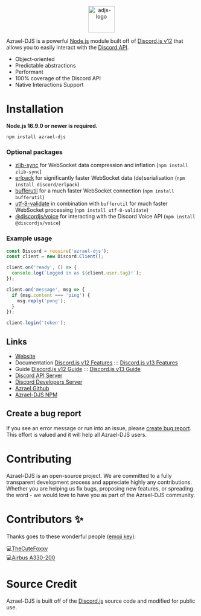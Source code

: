 <p align="center">

  <a href="https://azrael.gg" target="_blank">
    <img alt="adjs-logo" height="70" alt="Azrael-DJS Logo" src="https://cdn.azrael.gg/uploads/branding/banners/azrael-djs.png"/>
  </a>
</p>

Azrael-DJS is a powerful [Node.js](https://nodejs.org/) module built off of [Discord.js v12](https://discord.js.org/#/docs/discord.js/v12/general/welcome) that allows you to easily interact with the [Discord API](https://discord.com/developers/docs/intro).

- Object-oriented
- Predictable abstractions
- Performant
- 100% coverage of the Discord API
- Native Interactions Support


# Installation

**Node.js 16.9.0 or newer is required.**
```sh-session
npm install azrael-djs
```

### Optional packages

- [zlib-sync](https://www.npmjs.com/package/zlib-sync) for WebSocket data compression and inflation (`npm install zlib-sync`)
- [erlpack](https://github.com/discord/erlpack) for significantly faster WebSocket data (de)serialisation (`npm install discord/erlpack`)
- [bufferutil](https://www.npmjs.com/package/bufferutil) for a much faster WebSocket connection (`npm install bufferutil`)
- [utf-8-validate](https://www.npmjs.com/package/utf-8-validate) in combination with `bufferutil` for much faster WebSocket processing (`npm install utf-8-validate`)
- [@discordjs/voice](https://www.npmjs.com/package/@discordjs/voice) for interacting with the Discord Voice API (`npm install @discordjs/voice`)

### Example usage

```js
const Discord = require('azrael-djs');
const client = new Discord.Client();

client.on('ready', () => {
  console.log(`Logged in as ${client.user.tag}!`);
});

client.on('message', msg => {
  if (msg.content === 'ping') {
    msg.reply('pong');
  }
});

client.login('token');
```

## Links
- [Website](https://azrael.gg)
- Documentation [Discord.js v12 Features](https://discord.js.org/#/docs/discord.js/v12/general/welcome) ::: [Discord.js v13 Features](https://discord.js.org/#/docs/discord.js/v13/general/welcome)
- Guide [Discord.js v12 Guide](https://v12.discordjs.guide/) ::: [Discord.js v13 Guide](https://discordjs.guide/additional-info/changes-in-v13.html)
- [Discord API Server](https://discord.gg/discord-api)
- [Discord Developers Server](https://discord.gg/discord-developers)
- [Azrael Github](https://github.com/Azrael-Interactive)
- [Azrael-DJS NPM](https://npmjs.org/azrael-djs)

## Create a bug report

If you see an error message or run into an issue, please [create bug report](https://github.com/Azrael-Interactive/azrael-djs/issues/new). This effort is valued and it will help all Azrael-DJS users.


# Contributing

Azrael-DJS is an open-source project. We are committed to a fully transparent development process and appreciate highly any contributions. Whether you are helping us fix bugs, proposing new features, or spreading the word - we would love to have you as part of the Azrael-DJS community.

# Contributors ✨

Thanks goes to these wonderful people ([emoji key](https://allcontributors.org/docs/en/emoji-key)):

💻[TheCuteFoxxy](https://thecutefoxxy.com)\
💻[Airbus A330-200](https://github.com)

# Source Credit
Azrael-DJS is built off of the [Discord.js](https://discord.js.org) source code and modified for public use.

